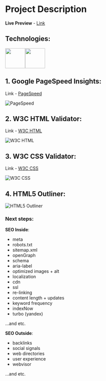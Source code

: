 
# Project Description
**Live Preview** - [Link](https://test-blue-three-40.vercel.app/)


## Technologies:
<div style="display: flex; flex-direction: row;">
<img src="https://cdn.jsdelivr.net/gh/devicons/devicon@latest/icons/nextjs/nextjs-original-wordmark.svg" width="64" height="64" />
  
<img src="https://cdn.jsdelivr.net/gh/devicons/devicon@latest/icons/tailwindcss/tailwindcss-plain-wordmark.svg"  width="64" height="64" />
</div>

## 1. Google PageSpeed Insights:
Link - [PageSpeed](https://pagespeed.web.dev/analysis/https-test-blue-three-40-vercel-app-terms-and-conditions/wpew1swiih?form_factor=desktop)

![PageSpeed](https://telegra.ph/file/3fcdddd45b441fd154d41.png)


## 2. W3C HTML Validator:
Link - [W3C HTML](https://validator.w3.org/nu/?doc=https%3A%2F%2Ftest-blue-three-40.vercel.app%2Fterms-and-conditions)

![W3C HTML](https://telegra.ph/file/1c942f01c56cf16857606.png)


## 3. W3C CSS Validator:
Link - [W3C CSS](https://jigsaw.w3.org/css-validator/validator?uri=https%3A%2F%2Ftest-blue-three-40.vercel.app%2Fterms-and-conditions&profile=css3svg&usermedium=all&warning=1&vextwarning=&lang=en)

![W3C CSS](https://telegra.ph/file/4e9ed5c565d405fd7571c.png)


## 4. HTML5 Outliner:

![HTML5 Outliner](https://telegra.ph/file/dc2553ced9621f11081eb.png)


### Next steps:

**SEO Inside**:
- meta
- robots.txt
- sitemap.xml
- openGraph
- schema
- aria-label
- optimized images + alt
- localization
- cdn
- ssl
- re-linking
- content length + updates
- keyword frequency
- indexNow
- turbo (yandex)
  
...and etc.


**SEO Outside**:
- backlinks
- social signals
- web directories
- user experience
- webvisor
  
...and etc.
